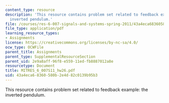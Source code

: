 ```yaml
---
content_type: resource
description: 'This resource contains problem set related to feedback example: the
  inverted pendulum.'
file: /courses/res-6-007-signals-and-systems-spring-2011/43a4eca68360580b2e4d82c0139b95b3_MITRES_6_007S11_hw26.pdf
file_type: application/pdf
learning_resource_types:
- Assignments
license: https://creativecommons.org/licenses/by-nc-sa/4.0/
ocw_type: OCWFile
parent_title: Assignments
parent_type: SupplementalResourceSection
parent_uid: 2e9a8aff-96f8-e559-11ed-fb8887012a8e
resourcetype: Document
title: MITRES_6_007S11_hw26.pdf
uid: 43a4eca6-8360-580b-2e4d-82c0139b95b3
---
```

This resource contains problem set related to feedback example: the inverted pendulum.